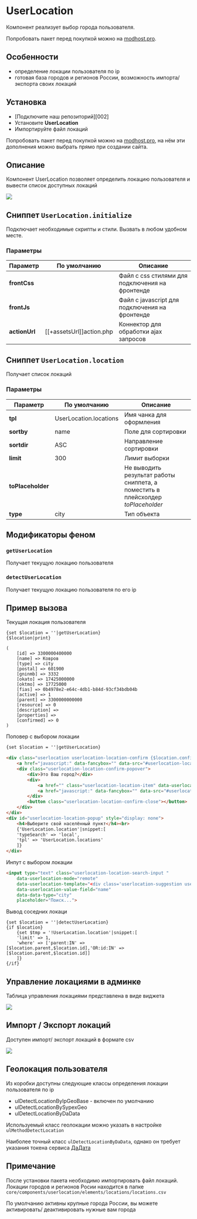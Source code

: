 # UserLocation

Компонент реализует выбор города пользователя.

Попробовать пакет перед покупкой можно на [modhost.pro][4].

## Особенности

- определение локации пользователя по ip
- готовая база городов и регионов России, возможность импорта/ экспорта своих локаций

## Установка

- [Подключите наш репозиторий][002]
- Установите **UserLocation**
- Импортируйте файл локаций

Попробовать пакет перед покупкой можно на [modhost.pro][4], на нём эти дополнения можно выбрать прямо при создании сайта.

## Описание

Компонент UserLocation позволяет определить локацию пользователя и вывести список доступных локаций

[![](https://file.modx.pro/files/6/c/6/6c69d7b5e6fc7865180c41e4afe44ed9s.jpg)](https://file.modx.pro/files/6/c/6/6c69d7b5e6fc7865180c41e4afe44ed9.jpg)


## Сниппет `UserLocation.initialize`

Подключает необходимые скрипты и стили. Вызвать в любом удобном месте.

### Параметры

| Параметр     | По умолчанию              | Описание                                             |
| -------------| --------------------------| -----------------------------------------------------|
| **frontCss** |                           | Файл с css стилями для подключения на фронтенде      |
| **frontJs**  |                           | Файл с javascript для подключения на фронтенде       |
| **actionUrl**| [[+assetsUrl]]action.php  | Коннектор для обработки ajax запросов                |


## Сниппет `UserLocation.location`

Получает список локаций

### Параметры

| Параметр          | По умолчанию           | Описание                                                                         |
| ------------------| -----------------------| ---------------------------------------------------------------------------------|
| **tpl**           | UserLocation.locations | Имя чанка для оформления                                                         |
| **sortby**        | name                   | Поле для сортировки                                                              |
| **sortdir**       | ASC                    | Направление сортировки                                                           |
| **limit**         | 300                    | Лимит выборки                                                                    |
| **toPlaceholder** |                        | Не выводить результат работы сниппета, а поместить в плейсхолдер *toPlaceholder* |
| **type**          | city                   | Тип объекта                                                                      |


## Модификаторы феном

### `getUserLocation`

Получает текущую локацию пользователя

### `detectUserLocation`

Получает текущую локацию пользователя по его ip


## Пример вызова

Текущая локация пользователя

```fenom
{set $location = ''|getUserLocation}
{$location|print}

(
    [id] => 3300000400000
    [name] => Ковров
    [type] => city
    [postal] => 601900
    [gninmb] => 3332
    [okato] => 17425000000
    [oktmo] => 17725000
    [fias] => 0b4978e2-e64c-4db1-b84d-93cf34bdb04b
    [active] => 1
    [parent] => 3300000000000
    [resource] => 0
    [description] =>
    [properties] =>
    [confirmed] => 0
)
```

Поповер с выбором локации

```html
{set $location = ''|getUserLocation}

<div class="userlocation userlocation-location-confirm {$location.confirmed?'':'unconfirmed'}">
    <a href="javascript:" data-fancybox="" data-src="#userlocation-location-popup">{$location.name}</a>
    <div class="userlocation-location-confirm-popover">
        <div>Это Ваш город?</div>
        <div>
            <a href="" class="userlocation-location-item" data-userlocation-id="{$location.id}">Да</a>
            <a href="javascript:" data-fancybox="" data-src="#userlocation-location-popup">Выбор города</a>
        </div>
        <button class="userlocation-location-confirm-close"></button>
    </div>
</div>
<div id="userlocation-location-popup" style="display: none">
    <h4>Выберите свой населённый пункт</h4><br>
    {'UserLocation.location'|snippet:[
    'typeSearch' => 'local',
    'tpl' => 'UserLocation.locations'
    ]}
</div>
```

Инпут с выбором локации

```html
<input type="text" class="userlocation-location-search-input "
    data-userlocation-mode="remote"
    data-userlocation-template="<div class='userlocation-suggestion userlocation-location-item' data-userlocation-row='@row@' data-userlocation-id='@id@'>@name@</div>"
    data-userlocation-value-field="name"
    data-data-type="city"
    placeholder="Поиск...">
```

Вывод соседних локаци

```fenom
{set $location = ''|detectUserLocation}
{if $location}
    {set $tmp = '!UserLocation.location'|snippet:[
    'limit' => 1,
    'where' => ['parent:IN' => [$location.parent,$location.id],'OR:id:IN' => [$location.parent,$location.id]]
    ]}
{/if}
```

## Управление локациями в админке

Таблица управления локациями представлена в виде виджета

[![](https://file.modx.pro/files/0/4/3/043bf415e97bd6ffd6a1a8f6c36420d6s.jpg)](https://file.modx.pro/files/0/4/3/043bf415e97bd6ffd6a1a8f6c36420d6.jpg)


## Импорт / Экспорт локаций

Доступен импорт/ экспорт локаций в формате csv

[![](https://file.modx.pro/files/0/0/1/00101496f17fb0dc09aa86209a198d6cs.jpg)](https://file.modx.pro/files/0/0/1/00101496f17fb0dc09aa86209a198d6c.jpg)


## Геолокация пользователя

Из коробки доступны следующие классы определения локации пользователя по ip

* ulDetectLocationByIpGeoBase - включен по умолчанию
* ulDetectLocationBySypexGeo
* ulDetectLocationByDaData

Используемый класс геолокации можно указать в настройке `ulMethodDetectLocation`

Наиболее точный класс `ulDetectLocationByDaData`, однако он требует указания токена сервиса [ДаДата][5]


## Примечание

После установки пакета необходимо импортировать файл локаций.
Локации городов и регионов Росии находится в папке `
core/components/userlocation/elements/locations/locations.csv
`

По умолчанию активны крупные города России, вы можете активировать/ деактивировать нужные вам города

[2]: https://modstore.pro/info/connection
[4]: https://modhost.pro
[5]: https://dadata.ru/profile

[0101]: /ru/01_Компоненты/01_pdoTools/
[010103]: /ru/01_Компоненты/01_pdoTools/03_Парсер.md
[0102]: /ru/01_Компоненты/02_miniShop2/
